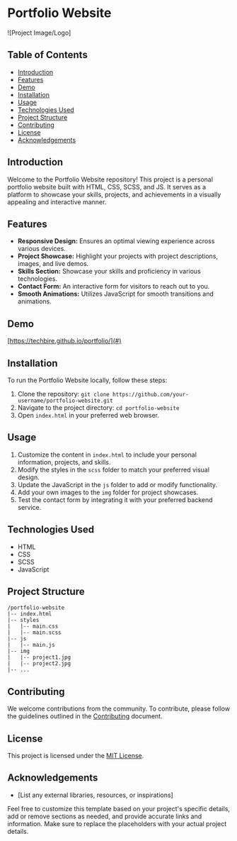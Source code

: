 # Portfolio Website

![Project Image/Logo]

## Table of Contents
- [Introduction](#introduction)
- [Features](#features)
- [Demo](#demo)
- [Installation](#installation)
- [Usage](#usage)
- [Technologies Used](#technologies-used)
- [Project Structure](#project-structure)
- [Contributing](#contributing)
- [License](#license)
- [Acknowledgements](#acknowledgements)

## Introduction
Welcome to the Portfolio Website repository! This project is a personal portfolio website built with HTML, CSS, SCSS, and JS. It serves as a platform to showcase your skills, projects, and achievements in a visually appealing and interactive manner.

## Features
- **Responsive Design:** Ensures an optimal viewing experience across various devices.
- **Project Showcase:** Highlight your projects with project descriptions, images, and live demos.
- **Skills Section:** Showcase your skills and proficiency in various technologies.
- **Contact Form:** An interactive form for visitors to reach out to you.
- **Smooth Animations:** Utilizes JavaScript for smooth transitions and animations.

## Demo
[https://techbire.github.io/portfolio/](#)

## Installation
To run the Portfolio Website locally, follow these steps:
1. Clone the repository: `git clone https://github.com/your-username/portfolio-website.git`
2. Navigate to the project directory: `cd portfolio-website`
3. Open `index.html` in your preferred web browser.

## Usage
1. Customize the content in `index.html` to include your personal information, projects, and skills.
2. Modify the styles in the `scss` folder to match your preferred visual design.
3. Update the JavaScript in the `js` folder to add or modify functionality.
4. Add your own images to the `img` folder for project showcases.
5. Test the contact form by integrating it with your preferred backend service.

## Technologies Used
- HTML
- CSS
- SCSS
- JavaScript

## Project Structure
```
/portfolio-website
|-- index.html
|-- styles
|   |-- main.css
|   |-- main.scss
|-- js
|   |-- main.js
|-- img
|   |-- project1.jpg
|   |-- project2.jpg
|-- ...
```

## Contributing
We welcome contributions from the community. To contribute, please follow the guidelines outlined in the [Contributing](CONTRIBUTING.md) document.

## License
This project is licensed under the [MIT License](LICENSE).

## Acknowledgements
- [List any external libraries, resources, or inspirations]

Feel free to customize this template based on your project's specific details, add or remove sections as needed, and provide accurate links and information. Make sure to replace the placeholders with your actual project details.
